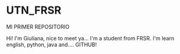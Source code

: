 # UTN_FRSR

MI PRIMER REPOSITORIO

Hi! I'm Giuliana, nice to meet ya... I'm a student from FRSR. I'm learn english, python, java and.... GITHUB!
